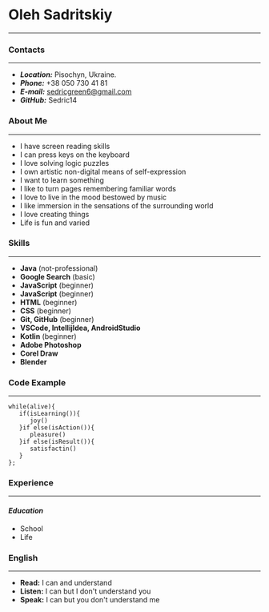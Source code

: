 # Oleh Sadritskiy
---

### Contacts
---
* ***Location:*** Pisochyn, Ukraine.
* ***Phone:*** +38 050 730 41 81
* ***E-mail:*** sedricgreen6@gmail.com
* ***GitHub:*** Sedric14

### About Me
---
* I have screen reading skills
* I can press keys on the keyboard
* I love solving logic puzzles
* I own artistic non-digital means of self-expression
* I want to learn something
* I like to turn pages remembering familiar words
* I love to live in the mood bestowed by music
* I like immersion in the sensations of the surrounding world
* I love creating things
* Life is fun and varied

### Skills
---
* **Java** (not-professional)
* **Google Search** (basic)
* **JavaScript** (beginner)
* **JavaScript** (beginner)
* **HTML** (beginner)
* **CSS** (beginner)
* **Git, GitHub** (beginner)
* **VSCode, IntellijIdea, AndroidStudio**
* **Kotlin** (beginner)
* **Adobe Photoshop**
* **Corel Draw**
* **Blender**

### Code Example
---
```
while(alive){
   if(isLearning()){
      joy()
   }if else(isAction()){
      pleasure()
   }if else(isResult()){
      satisfactin()
   }
};
```
### Experience
---
 #### ***Education***
* School
* Life

### English
---
* **Read:** I can and understand
* **Listen:** I can but I don't understand you
* **Speak:** I can but you don't understand me